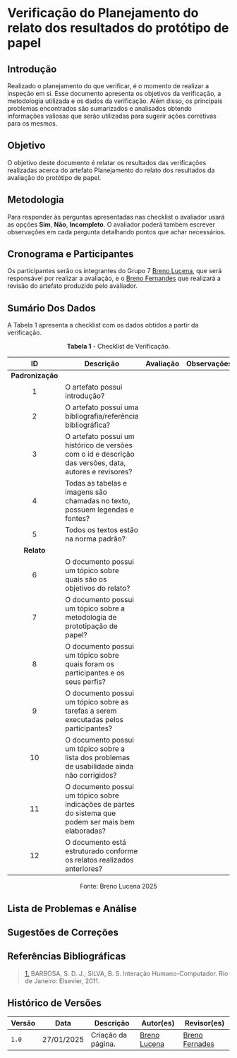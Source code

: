 # Verificação do Planejamento do relato dos resultados do protótipo de papel

## Introdução

Realizado o planejamento do que verificar, é o momento de realizar a inspeção em si. Esse documento apresenta os objetivos da verificação, a metodologia utilizada e os dados da verificação. Além disso, os principais problemas encontrados são sumarizados e analisados obtendo informações valiosas que serão utilizadas para sugerir ações corretivas para os mesmos.

## Objetivo

O objetivo deste documento é relatar os resultados das verificações realizadas acerca do artefato Planejamento do relato dos resultados da avaliação do protótipo de papel.

## Metodologia

 Para responder às perguntas apresentadas nas checklist o avaliador usará as opções **Sim**, **Não**, **Incompleto**. O avaliador poderá também escrever observações em cada pergunta detalhando pontos que achar necessários.

## Cronograma e Participantes

Os participantes serão os integrantes do Grupo 7 [Breno Lucena](https://github.com/BrenoLUCO), que será responsável por realizar a avaliação, e o [Breno Fernandes](https://github.com/Brenofrds) que realizará a revisão do artefato produzido pelo avaliador.

## Sumário Dos Dados

A Tabela 1 apresenta a checklist com os dados obtidos a partir da verificação.

<center>

**Tabela 1** - Checklist de Verificação.

|        ID        | Descrição                                                                                              | Avaliação  |  Observações                                              |
| :--------------: | ------------------------------------------------------------------------------------------------------ | :--------: | -------------------------------------------------------- |
| **Padronização** |                                                                                                        |            |                                                          |
|        1         | O artefato possui introdução?                                                                          |       |                                                          |
|        2         | O artefato possui uma bibliografia/referência bibliográfica?                                           |        |                                                          |
|        3         | O artefato possui um histórico de versões com o id e descrição das versões, data, autores e revisores? |        |                                                          |
|        4         | Todas as tabelas e imagens são chamadas no texto, possuem legendas e fontes?                           |        |                                                          |
|        5         | Todos os textos estão na norma padrão?                                                                 |         |                                                          |
|    **Relato**    |                                                                                                        |            |                                                          |
|        6         | O documento possui um tópico sobre quais são os objetivos do relato?                                   |        |                                                          |
|        7         | O documento possui um tópico sobre a metodologia de prototipação de papel?                             |        |                                                          |
|        8         | O documento possui um tópico sobre quais foram os participantes e os seus perfis?                      |       |                  |
|        9         | O documento possui um tópico sobre as tarefas a serem executadas pelos participantes?                  |       |                         |
|        10        | O documento possui um tópico sobre a lista dos problemas de usabilidade ainda não corrigidos?          |       |                  |
|        11        | O documento possui um tópico sobre indicações de partes do sistema que podem ser mais bem elaboradas?  |       |                                                          |
|        12        | O documento está estruturado conforme os relatos realizados anteriores?                                |      |                                                          |

Fonte: Breno Lucena 2025
</center>

## Lista de Problemas e Análise



## Sugestões de Correções




## Referências Bibliográficas

> <a id="REF1" href="#anchor_1">1.</a> BARBOSA, S. D. J.; SILVA, B. S. Interação Humano-Computador. Rio de Janeiro: Elsevier, 2011.

## Histórico de Versões

| Versão | Data       | Descrição              | Autor(es)                                        | Revisor(es)                                    |
| ------ | ---------- | ---------------------- | ------------------------------------------------ | ---------------------------------------------- |
| `1.0`  | 27/01/2025 | Criação da página.     | [Breno Lucena](https://github.com/BrenoLUCO)     | [Breno Fernades](https://github.com/Brenofrds) |
